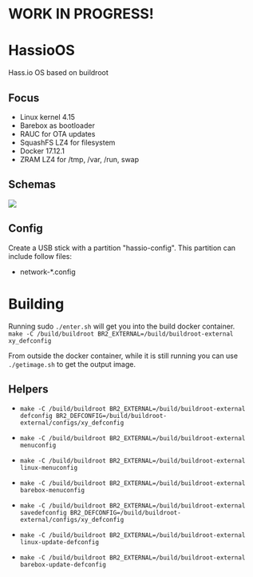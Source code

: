 # WORK IN PROGRESS!

# HassioOS
Hass.io OS based on buildroot

## Focus
- Linux kernel 4.15
- Barebox as bootloader
- RAUC for OTA updates
- SquashFS LZ4 for filesystem
- Docker 17.12.1
- ZRAM LZ4 for /tmp, /var, /run, swap

## Schemas
![](misc/hassio-os-partition.png?raw=true)

## Config

Create a USB stick with a partition "hassio-config". This partition can include follow files:

- network-*.config

# Building
Running sudo `./enter.sh` will get you into the build docker container.   
`make -C /build/buildroot BR2_EXTERNAL=/build/buildroot-external xy_defconfig`

From outside the docker container, while it is still running you can use `./getimage.sh` to get the output image.

## Helpers

- `make -C /build/buildroot BR2_EXTERNAL=/build/buildroot-external defconfig BR2_DEFCONFIG=/build/buildroot-external/configs/xy_defconfig`
- `make -C /build/buildroot BR2_EXTERNAL=/build/buildroot-external menuconfig`
- `make -C /build/buildroot BR2_EXTERNAL=/build/buildroot-external linux-menuconfig`
- `make -C /build/buildroot BR2_EXTERNAL=/build/buildroot-external barebox-menuconfig`

- `make -C /build/buildroot BR2_EXTERNAL=/build/buildroot-external savedefconfig BR2_DEFCONFIG=/build/buildroot-external/configs/xy_defconfig`
- `make -C /build/buildroot BR2_EXTERNAL=/build/buildroot-external linux-update-defconfig`
- `make -C /build/buildroot BR2_EXTERNAL=/build/buildroot-external barebox-update-defconfig`
